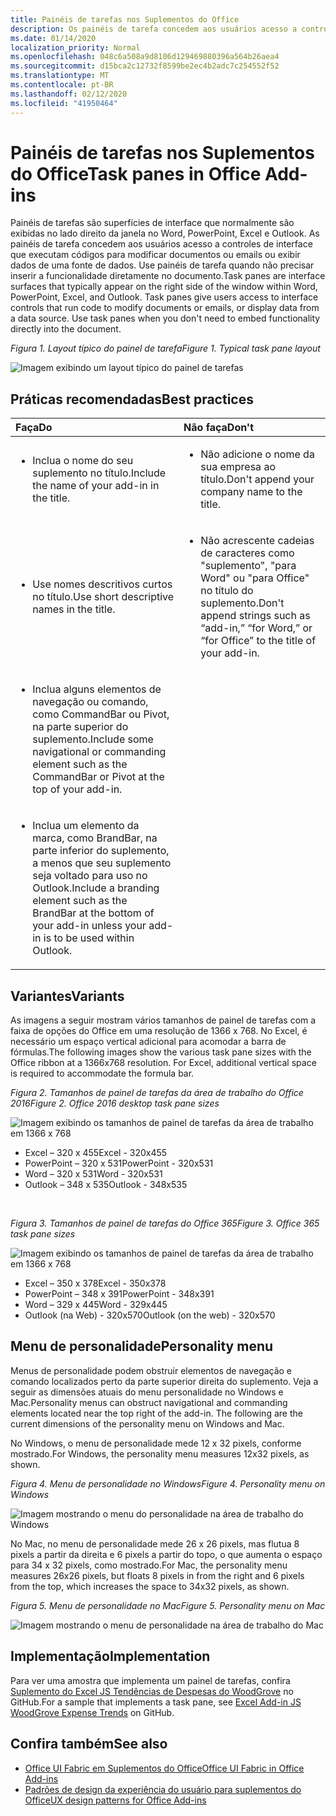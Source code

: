 ```yaml
---
title: Painéis de tarefas nos Suplementos do Office
description: Os painéis de tarefa concedem aos usuários acesso a controles de interface que executam códigos para modificar documentos ou emails ou exibir dados de uma fonte de dados.
ms.date: 01/14/2020
localization_priority: Normal
ms.openlocfilehash: 048c6a508a9d8106d129469880396a564b26aea4
ms.sourcegitcommit: d15bca2c12732f8599be2ec4b2adc7c254552f52
ms.translationtype: MT
ms.contentlocale: pt-BR
ms.lasthandoff: 02/12/2020
ms.locfileid: "41950464"
---
```

# <a name="task-panes-in-office-add-ins"></a><span data-ttu-id="03932-103">Painéis de tarefas nos Suplementos do Office</span><span class="sxs-lookup"><span data-stu-id="03932-103">Task panes in Office Add-ins</span></span>
 
<span data-ttu-id="03932-p101">Painéis de tarefas são superfícies de interface que normalmente são exibidas no lado direito da janela no Word, PowerPoint, Excel e Outlook. As painéis de tarefa concedem aos usuários acesso a controles de interface que executam códigos para modificar documentos ou emails ou exibir dados de uma fonte de dados. Use painéis de tarefa quando não precisar inserir a funcionalidade diretamente no documento.</span><span class="sxs-lookup"><span data-stu-id="03932-p101">Task panes are interface surfaces that typically appear on the right side of the window within Word, PowerPoint, Excel, and Outlook. Task panes give users access to interface controls that run code to modify documents or emails, or display data from a data source. Use task panes when you don't need to embed functionality directly into the document.</span></span>

<span data-ttu-id="03932-107">*Figura 1. Layout típico do painel de tarefa*</span><span class="sxs-lookup"><span data-stu-id="03932-107">*Figure 1. Typical task pane layout*</span></span>

![Imagem exibindo um layout típico do painel de tarefas](../images/overview-with-app-task-pane.png)

## <a name="best-practices"></a><span data-ttu-id="03932-109">Práticas recomendadas</span><span class="sxs-lookup"><span data-stu-id="03932-109">Best practices</span></span>

|<span data-ttu-id="03932-110">**Faça**</span><span class="sxs-lookup"><span data-stu-id="03932-110">**Do**</span></span>|<span data-ttu-id="03932-111">**Não faça**</span><span class="sxs-lookup"><span data-stu-id="03932-111">**Don't**</span></span>|
|:-----|:--------|
|<ul><li><span data-ttu-id="03932-112">Inclua o nome do seu suplemento no título.</span><span class="sxs-lookup"><span data-stu-id="03932-112">Include the name of your add-in in the title.</span></span></li></ul>|<ul><li><span data-ttu-id="03932-113">Não adicione o nome da sua empresa ao título.</span><span class="sxs-lookup"><span data-stu-id="03932-113">Don't append your company name to the title.</span></span></li></ul>|
|<ul><li><span data-ttu-id="03932-114">Use nomes descritivos curtos no título.</span><span class="sxs-lookup"><span data-stu-id="03932-114">Use short descriptive names in the title.</span></span></li></ul>|<ul><li><span data-ttu-id="03932-115">Não acrescente cadeias de caracteres como "suplemento", "para Word" ou "para Office" no título do suplemento.</span><span class="sxs-lookup"><span data-stu-id="03932-115">Don't append strings such as “add-in,” “for Word,” or “for Office” to the title of your add-in.</span></span></li></ul>|
|<ul><li><span data-ttu-id="03932-116">Inclua alguns elementos de navegação ou comando, como CommandBar ou Pivot, na parte superior do suplemento.</span><span class="sxs-lookup"><span data-stu-id="03932-116">Include some navigational or commanding element such as the CommandBar or Pivot at the top of your add-in.</span></span></li></ul>||
|<ul><li><span data-ttu-id="03932-117">Inclua um elemento da marca, como BrandBar, na parte inferior do suplemento, a menos que seu suplemento seja voltado para uso no Outlook.</span><span class="sxs-lookup"><span data-stu-id="03932-117">Include a branding element such as the BrandBar at the bottom of your add-in unless your add-in is to be used within Outlook.</span></span></li></ul>||


## <a name="variants"></a><span data-ttu-id="03932-118">Variantes</span><span class="sxs-lookup"><span data-stu-id="03932-118">Variants</span></span>

<span data-ttu-id="03932-p102">As imagens a seguir mostram vários tamanhos de painel de tarefas com a faixa de opções do Office em uma resolução de 1366 x 768. No Excel, é necessário um espaço vertical adicional para acomodar a barra de fórmulas.</span><span class="sxs-lookup"><span data-stu-id="03932-p102">The following images show the various task pane sizes with the Office ribbon at a 1366x768 resolution. For Excel, additional vertical space is required to accommodate the formula bar.</span></span>  

<span data-ttu-id="03932-121">*Figura 2. Tamanhos de painel de tarefas da área de trabalho do Office 2016*</span><span class="sxs-lookup"><span data-stu-id="03932-121">*Figure 2. Office 2016 desktop task pane sizes*</span></span>

![Imagem exibindo os tamanhos de painel de tarefas da área de trabalho em 1366 x 768](../images/office-2016-taskpane-sizes.png)

- <span data-ttu-id="03932-123">Excel – 320 x 455</span><span class="sxs-lookup"><span data-stu-id="03932-123">Excel - 320x455</span></span>
- <span data-ttu-id="03932-124">PowerPoint – 320 x 531</span><span class="sxs-lookup"><span data-stu-id="03932-124">PowerPoint - 320x531</span></span>
- <span data-ttu-id="03932-125">Word – 320 x 531</span><span class="sxs-lookup"><span data-stu-id="03932-125">Word - 320x531</span></span>
- <span data-ttu-id="03932-126">Outlook – 348 x 535</span><span class="sxs-lookup"><span data-stu-id="03932-126">Outlook - 348x535</span></span>

<br/>

<span data-ttu-id="03932-127">*Figura 3. Tamanhos de painel de tarefas do Office 365*</span><span class="sxs-lookup"><span data-stu-id="03932-127">*Figure 3. Office 365 task pane sizes*</span></span>

![Imagem exibindo os tamanhos de painel de tarefas da área de trabalho em 1366 x 768](../images/office-365-taskpane-sizes.png)

- <span data-ttu-id="03932-129">Excel – 350 x 378</span><span class="sxs-lookup"><span data-stu-id="03932-129">Excel - 350x378</span></span>
- <span data-ttu-id="03932-130">PowerPoint – 348 x 391</span><span class="sxs-lookup"><span data-stu-id="03932-130">PowerPoint - 348x391</span></span>
- <span data-ttu-id="03932-131">Word – 329 x 445</span><span class="sxs-lookup"><span data-stu-id="03932-131">Word - 329x445</span></span>
- <span data-ttu-id="03932-132">Outlook (na Web) - 320x570</span><span class="sxs-lookup"><span data-stu-id="03932-132">Outlook (on the web) - 320x570</span></span>

## <a name="personality-menu"></a><span data-ttu-id="03932-133">Menu de personalidade</span><span class="sxs-lookup"><span data-stu-id="03932-133">Personality menu</span></span>

<span data-ttu-id="03932-p103">Menus de personalidade podem obstruir elementos de navegação e comando localizados perto da parte superior direita do suplemento. Veja a seguir as dimensões atuais do menu personalidade no Windows e Mac.</span><span class="sxs-lookup"><span data-stu-id="03932-p103">Personality menus can obstruct navigational and commanding elements located near the top right of the add-in. The following are the current dimensions of the personality menu on Windows and Mac.</span></span>

<span data-ttu-id="03932-136">No Windows, o menu de personalidade mede 12 x 32 pixels, conforme mostrado.</span><span class="sxs-lookup"><span data-stu-id="03932-136">For Windows, the personality menu measures 12x32 pixels, as shown.</span></span>

<span data-ttu-id="03932-137">*Figura 4. Menu de personalidade no Windows*</span><span class="sxs-lookup"><span data-stu-id="03932-137">*Figure 4. Personality menu on Windows*</span></span>

![Imagem mostrando o menu do personalidade na área de trabalho do Windows](../images/personality-menu-win.png)

<span data-ttu-id="03932-139">No Mac, no menu de personalidade mede 26 x 26 pixels, mas flutua 8 pixels a partir da direita e 6 pixels a partir do topo, o que aumenta o espaço para 34 x 32 pixels, como mostrado.</span><span class="sxs-lookup"><span data-stu-id="03932-139">For Mac, the personality menu measures 26x26 pixels, but floats 8 pixels in from the right and 6 pixels from the top, which increases the space to 34x32 pixels, as shown.</span></span>

<span data-ttu-id="03932-140">*Figura 5. Menu de personalidade no Mac*</span><span class="sxs-lookup"><span data-stu-id="03932-140">*Figure 5. Personality menu on Mac*</span></span>

![Imagem mostrando o menu de personalidade na área de trabalho do Mac](../images/personality-menu-mac.png)

## <a name="implementation"></a><span data-ttu-id="03932-142">Implementação</span><span class="sxs-lookup"><span data-stu-id="03932-142">Implementation</span></span>

<span data-ttu-id="03932-143">Para ver uma amostra que implementa um painel de tarefas, confira [Suplemento do Excel JS Tendências de Despesas do WoodGrove](https://github.com/OfficeDev/Excel-Add-in-WoodGrove-Expense-Trends) no GitHub.</span><span class="sxs-lookup"><span data-stu-id="03932-143">For a sample that implements a task pane, see [Excel Add-in JS WoodGrove Expense Trends](https://github.com/OfficeDev/Excel-Add-in-WoodGrove-Expense-Trends) on GitHub.</span></span> 


## <a name="see-also"></a><span data-ttu-id="03932-144">Confira também</span><span class="sxs-lookup"><span data-stu-id="03932-144">See also</span></span>

- [<span data-ttu-id="03932-145">Office UI Fabric em Suplementos do Office</span><span class="sxs-lookup"><span data-stu-id="03932-145">Office UI Fabric in Office Add-ins</span></span>](office-ui-fabric.md) 
- [<span data-ttu-id="03932-146">Padrões de design da experiência do usuário para suplementos do Office</span><span class="sxs-lookup"><span data-stu-id="03932-146">UX design patterns for Office Add-ins</span></span>](../design/ux-design-pattern-templates.md)


